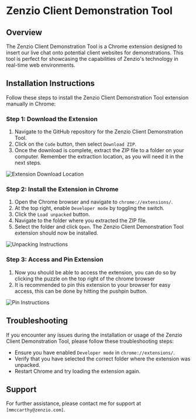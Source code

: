 # Zenzio Client Demonstration Tool

## Overview

The Zenzio Client Demonstration Tool is a Chrome extension designed to insert our live chat onto potential client websites for demonstrations. This tool is perfect for showcasing the capabilities of Zenzio's technology in real-time web environments.

## Installation Instructions

Follow these steps to install the Zenzio Client Demonstration Tool extension manually in Chrome:

### Step 1: Download the Extension

1. Navigate to the GitHub repository for the Zenzio Client Demonstration Tool.
2. Click on the `Code` button, then select `Download ZIP`.
3. Once the download is complete, extract the ZIP file to a folder on your computer. Remember the extraction location, as you will need it in the next steps.

![Extension Download Location](https://github.com/martinmccarthy/zen-chrome-extension/tree/master/images/extensiondownloadlocation.png?raw=true)

### Step 2: Install the Extension in Chrome

1. Open the Chrome browser and navigate to `chrome://extensions/`.
2. At the top right, enable `Developer mode` by toggling the switch.
3. Click the `Load unpacked` button.
4. Navigate to the folder where you extracted the ZIP file.
5. Select the folder and click `Open`. The Zenzio Client Demonstration Tool extension should now be installed.

![Unpacking Instructions](https://github.com/martinmccarthy/zen-chrome-extension/tree/master/images/zenunpackinstructions.png?raw=true)

### Step 3: Access and Pin Extension
1. Now you should be able to access the extension, you can do so by clicking the puzzle on the top right of the chrome browser
2. It is recommended to pin this extension to your browser for easy access, this can be done by hitting the pushpin button.

![Pin Instructions](https://github.com/martinmccarthy/zen-chrome-extension/tree/master/images/pininstructions.png?raw=true)

## Troubleshooting

If you encounter any issues during the installation or usage of the Zenzio Client Demonstration Tool, please follow these troubleshooting steps:

- Ensure you have enabled `Developer mode` in `chrome://extensions/`.
- Verify that you have selected the correct folder where the extension was unpacked.
- Restart Chrome and try loading the extension again.

## Support

For further assistance, please contact me for support at `[mmccarthy@zenzio.com]`.